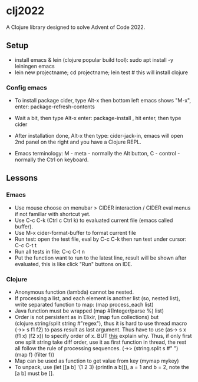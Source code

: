# clj2022

A Clojure library designed to solve Advent of Code 2022.

## Setup
- install emacs & lein (clojure popular build tool): sudo apt install -y leiningen emacs
- lein new projectname; cd projectname; lein test # this will install clojure
### Config emacs
- To install package cider, type Alt-x then bottom left emacs shows "M-x", enter: package-refresh-contents
- Wait a bit, then type Alt-x enter: package-install , hit enter, then type cider 
- After installation done, Alt-x then type: cider-jack-in, emacs will open 2nd panel on the right and you have a Clojure REPL.

- Emacs terminology: M - meta - normally the Alt button, C - control - normally the Ctrl on keyboard.

## Lessons
### Emacs
- Use mouse choose on menubar > CIDER interaction / CIDER eval menus if not familiar with shortcut yet.
- Use C-c C-k (Ctrl c Ctrl k) to evaluated current file (emacs called buffer).
- Use M-x cider-format-buffer to format current file
- Run test: open the test file, eval by C-c C-k then run test under cursor: C-c C-t t
- Run all tests in file: C-c C-t n
- Put the function want to run to the latest line, result will be shown after evaluated, this is like click "Run" buttons on IDE.

### Clojure
- Anonymous function (lambda) cannot be nested.
- If processing a list, and each element is another list (so, nested list), write separated function to map: (map process_each list)
- Java function must be wrapped (map #(Integer/parse %) list)
- Order is not persistent as in Elixir, (map fun collections) but (clojure.string/split string #"regex"), thus it is hard to use thread macro (->> s f1 f2) to pass result as last argument. Thus have to use (as-> s x (f1 x) (f2 x)) to specify order of x. BUT [this](https://stackoverflow.com/questions/50275513/rules-of-thumb-for-function-arguments-ordering-in-clojure) explain why. Thus, if only first one split string take diff order, use it as first function in thread, the rest all follow the rule of processing sequences. (->> (string.split s #" ") (map f) (filter f))
- Map can be used as function to get value from key (mymap mykey)
- To unpack, use (let [[a b] '(1 2 3) (println a b)]), a = 1 and b = 2, note the [a b] must be [].